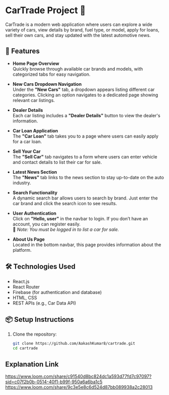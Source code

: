 # CarTrade Project 🚗

CarTrade is a modern web application where users can explore a wide variety of cars, view details by brand, fuel type, or model, apply for loans, sell their own cars, and stay updated with the latest automotive news.

## 🌟 Features

- **Home Page Overview**  
  Quickly browse through available car brands and models, with categorized tabs for easy navigation.

- **New Cars Dropdown Navigation**  
  Under the **"New Cars"** tab, a dropdown appears listing different car categories. Clicking an option navigates to a dedicated page showing relevant car listings.

- **Dealer Details**  
  Each car listing includes a **"Dealer Details"** button to view the dealer's information.

- **Car Loan Application**  
  The **"Car Loan"** tab takes you to a page where users can easily apply for a car loan.

- **Sell Your Car**  
  The **"Sell Car"** tab navigates to a form where users can enter vehicle and contact details to list their car for sale.

- **Latest News Section**  
  The **"News"** tab links to the news section to stay up-to-date on the auto industry.

- **Search Functionality**  
  A dynamic search bar allows users to search by brand. Just enter the car brand and click the search icon to see results.

- **User Authentication**  
  Click on **"Hello, user"** in the navbar to login. If you don’t have an account, you can register easily.  
  🔐 *Note: You must be logged in to list a car for sale.*

- **About Us Page**  
  Located in the bottom navbar, this page provides information about the platform.

## 🛠 Technologies Used

- React.js
- React Router
- Firebase (for authentication and database)
- HTML, CSS
- REST APIs (e.g., Car Data API)

## 📦 Setup Instructions

1. Clone the repository:
   ```bash
   git clone https://github.com/AakashKumar8/cartrade.git
   cd cartrade

## Explanation Link
https://www.loom.com/share/c91540d8bc824dc1a593d77fd7c97097?sid=c07f2b0b-0514-40f1-b99f-950a6a6ba1c5
https://www.loom.com/share/9c3e5e8c6d524d87bb089938a2c28013
